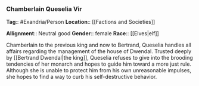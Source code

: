 ### Chamberlain Queselia Vir
**Tag**:: #Exandria/Person
**Location**:: [[Factions and Societies]]

**Allignment**:: Neutral good
**Gender**:: female
**Race**:: [[Elves|elf]]

Chamberlain to the previous king and now to Bertrand, Queselia handles all affairs regarding the management of the house of Dwendal. Trusted deeply by [[Bertrand Dwendal|the king]], Queselia refuses to give into the brooding tendencies of her monarch and hopes to guide him toward a more just rule. Although she is unable to protect him from his own unreasonable impulses, she hopes to find a way to curb his self-destructive behavior.